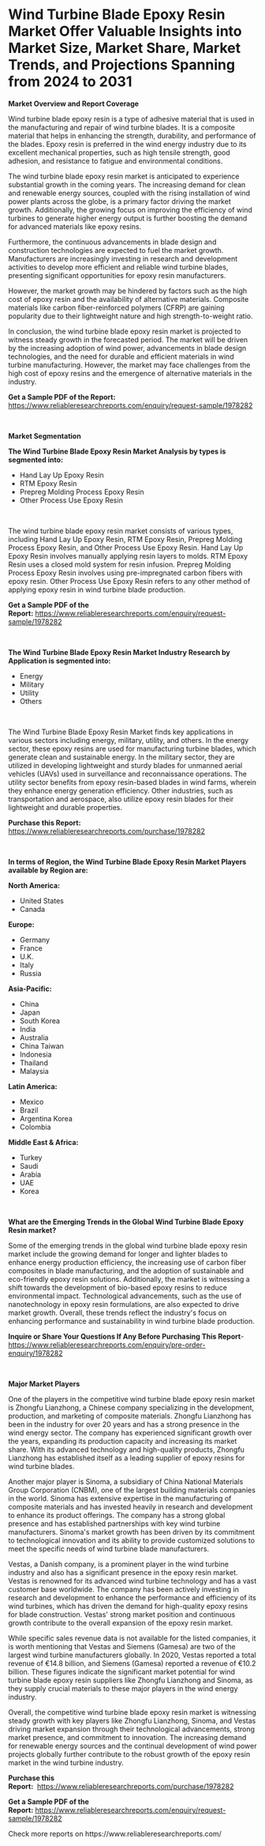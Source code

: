 <p><h1>Wind Turbine Blade Epoxy Resin Market Offer Valuable Insights into Market Size, Market Share, Market Trends, and Projections Spanning from 2024 to 2031</h1></p><p><strong>Market Overview and Report Coverage</strong></p>
<p><p>Wind turbine blade epoxy resin is a type of adhesive material that is used in the manufacturing and repair of wind turbine blades. It is a composite material that helps in enhancing the strength, durability, and performance of the blades. Epoxy resin is preferred in the wind energy industry due to its excellent mechanical properties, such as high tensile strength, good adhesion, and resistance to fatigue and environmental conditions.</p><p>The wind turbine blade epoxy resin market is anticipated to experience substantial growth in the coming years. The increasing demand for clean and renewable energy sources, coupled with the rising installation of wind power plants across the globe, is a primary factor driving the market growth. Additionally, the growing focus on improving the efficiency of wind turbines to generate higher energy output is further boosting the demand for advanced materials like epoxy resins.</p><p>Furthermore, the continuous advancements in blade design and construction technologies are expected to fuel the market growth. Manufacturers are increasingly investing in research and development activities to develop more efficient and reliable wind turbine blades, presenting significant opportunities for epoxy resin manufacturers.</p><p>However, the market growth may be hindered by factors such as the high cost of epoxy resin and the availability of alternative materials. Composite materials like carbon fiber-reinforced polymers (CFRP) are gaining popularity due to their lightweight nature and high strength-to-weight ratio.</p><p>In conclusion, the wind turbine blade epoxy resin market is projected to witness steady growth in the forecasted period. The market will be driven by the increasing adoption of wind power, advancements in blade design technologies, and the need for durable and efficient materials in wind turbine manufacturing. However, the market may face challenges from the high cost of epoxy resins and the emergence of alternative materials in the industry.</p></p>
<p><strong>Get a Sample PDF of the Report:</strong> <a href="https://www.reliableresearchreports.com/enquiry/request-sample/1978282">https://www.reliableresearchreports.com/enquiry/request-sample/1978282</a></p>
<p>&nbsp;</p>
<p><strong>Market Segmentation</strong></p>
<p><strong>The Wind Turbine Blade Epoxy Resin Market Analysis by types is segmented into:</strong></p>
<p><ul><li>Hand Lay Up Epoxy Resin</li><li>RTM Epoxy Resin</li><li>Prepreg Molding Process Epoxy Resin</li><li>Other Process Use Epoxy Resin</li></ul></p>
<p>&nbsp;</p>
<p><p>The wind turbine blade epoxy resin market consists of various types, including Hand Lay Up Epoxy Resin, RTM Epoxy Resin, Prepreg Molding Process Epoxy Resin, and Other Process Use Epoxy Resin. Hand Lay Up Epoxy Resin involves manually applying resin layers to molds. RTM Epoxy Resin uses a closed mold system for resin infusion. Prepreg Molding Process Epoxy Resin involves using pre-impregnated carbon fibers with epoxy resin. Other Process Use Epoxy Resin refers to any other method of applying epoxy resin in wind turbine blade production.</p></p>
<p><strong>Get a Sample PDF of the Report:</strong>&nbsp;<a href="https://www.reliableresearchreports.com/enquiry/request-sample/1978282">https://www.reliableresearchreports.com/enquiry/request-sample/1978282</a></p>
<p>&nbsp;</p>
<p><strong>The Wind Turbine Blade Epoxy Resin Market Industry Research by Application is segmented into:</strong></p>
<p><ul><li>Energy</li><li>Military</li><li>Utility</li><li>Others</li></ul></p>
<p>&nbsp;</p>
<p><p>The Wind Turbine Blade Epoxy Resin Market finds key applications in various sectors including energy, military, utility, and others. In the energy sector, these epoxy resins are used for manufacturing turbine blades, which generate clean and sustainable energy. In the military sector, they are utilized in developing lightweight and sturdy blades for unmanned aerial vehicles (UAVs) used in surveillance and reconnaissance operations. The utility sector benefits from epoxy resin-based blades in wind farms, wherein they enhance energy generation efficiency. Other industries, such as transportation and aerospace, also utilize epoxy resin blades for their lightweight and durable properties.</p></p>
<p><strong>Purchase this Report:</strong>&nbsp; <a href="https://www.reliableresearchreports.com/purchase/1978282">https://www.reliableresearchreports.com/purchase/1978282</a></p>
<p>&nbsp;</p>
<p><strong>In terms of Region, the Wind Turbine Blade Epoxy Resin Market Players available by Region are:</strong></p>
<p>
    <p> <strong> North America: </strong>
        <ul>
            <li>United States</li>
            <li>Canada</li>
        </ul>
        </p> 
    <p> <strong> Europe: </strong>
        <ul>
            <li>Germany</li>
            <li>France</li>
            <li>U.K.</li>
            <li>Italy</li>
            <li>Russia</li>
        </ul>
        </p> 
    <p> <strong> Asia-Pacific: </strong>
        <ul>
            <li>China</li>
            <li>Japan</li>
            <li>South Korea</li>
            <li>India</li>
            <li>Australia</li>
            <li>China Taiwan</li>
            <li>Indonesia</li>
            <li>Thailand</li>
            <li>Malaysia</li>
        </ul>
        </p> 
    <p> <strong> Latin America: </strong>
        <ul>
            <li>Mexico</li>
            <li>Brazil</li>
            <li>Argentina Korea</li>
            <li>Colombia</li>
        </ul>
        </p> 
    <p> <strong> Middle East & Africa: </strong>
        <ul>
            <li>Turkey</li>
            <li>Saudi</li>
            <li>Arabia</li>
            <li>UAE</li>
            <li>Korea</li>
        </ul>
    </p>
    </p>
<p>&nbsp;</p>
<p><strong>What are the Emerging Trends in the Global Wind Turbine Blade Epoxy Resin market?</strong></p>
<p><p>Some of the emerging trends in the global wind turbine blade epoxy resin market include the growing demand for longer and lighter blades to enhance energy production efficiency, the increasing use of carbon fiber composites in blade manufacturing, and the adoption of sustainable and eco-friendly epoxy resin solutions. Additionally, the market is witnessing a shift towards the development of bio-based epoxy resins to reduce environmental impact. Technological advancements, such as the use of nanotechnology in epoxy resin formulations, are also expected to drive market growth. Overall, these trends reflect the industry's focus on enhancing performance and sustainability in wind turbine blade production.</p></p>
<p><strong>Inquire or Share Your Questions If Any Before Purchasing This Report</strong>- <a href="https://www.reliableresearchreports.com/enquiry/pre-order-enquiry/1978282">https://www.reliableresearchreports.com/enquiry/pre-order-enquiry/1978282</a></p>
<p>&nbsp;</p>
<p><strong>Major Market Players</strong></p>
<p><p>One of the players in the competitive wind turbine blade epoxy resin market is Zhongfu Lianzhong, a Chinese company specializing in the development, production, and marketing of composite materials. Zhongfu Lianzhong has been in the industry for over 20 years and has a strong presence in the wind energy sector. The company has experienced significant growth over the years, expanding its production capacity and increasing its market share. With its advanced technology and high-quality products, Zhongfu Lianzhong has established itself as a leading supplier of epoxy resins for wind turbine blades. </p><p>Another major player is Sinoma, a subsidiary of China National Materials Group Corporation (CNBM), one of the largest building materials companies in the world. Sinoma has extensive expertise in the manufacturing of composite materials and has invested heavily in research and development to enhance its product offerings. The company has a strong global presence and has established partnerships with key wind turbine manufacturers. Sinoma's market growth has been driven by its commitment to technological innovation and its ability to provide customized solutions to meet the specific needs of wind turbine blade manufacturers.</p><p>Vestas, a Danish company, is a prominent player in the wind turbine industry and also has a significant presence in the epoxy resin market. Vestas is renowned for its advanced wind turbine technology and has a vast customer base worldwide. The company has been actively investing in research and development to enhance the performance and efficiency of its wind turbines, which has driven the demand for high-quality epoxy resins for blade construction. Vestas' strong market position and continuous growth contribute to the overall expansion of the epoxy resin market.</p><p>While specific sales revenue data is not available for the listed companies, it is worth mentioning that Vestas and Siemens (Gamesa) are two of the largest wind turbine manufacturers globally. In 2020, Vestas reported a total revenue of €14.8 billion, and Siemens (Gamesa) reported a revenue of €10.2 billion. These figures indicate the significant market potential for wind turbine blade epoxy resin suppliers like Zhongfu Lianzhong and Sinoma, as they supply crucial materials to these major players in the wind energy industry.</p><p>Overall, the competitive wind turbine blade epoxy resin market is witnessing steady growth with key players like Zhongfu Lianzhong, Sinoma, and Vestas driving market expansion through their technological advancements, strong market presence, and commitment to innovation. The increasing demand for renewable energy sources and the continual development of wind power projects globally further contribute to the robust growth of the epoxy resin market in the wind turbine industry.</p></p>
<p><strong>Purchase this Report:</strong>&nbsp;&nbsp;<a href="https://www.reliableresearchreports.com/purchase/1978282">https://www.reliableresearchreports.com/purchase/1978282</a></p>
<p></p>
<p><strong>Get a Sample PDF of the Report:</strong>&nbsp;<a href="https://www.reliableresearchreports.com/enquiry/request-sample/1978282">https://www.reliableresearchreports.com/enquiry/request-sample/1978282</a></p>
<p>Check more reports on https://www.reliableresearchreports.com/</p>